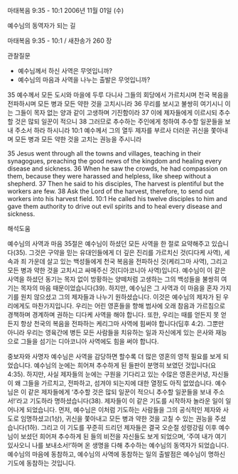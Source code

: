 마태복음 9:35 - 10:1 
2006년 11월 01일 (수)

예수님의 동역자가 되는 길



마태복음 9:35 - 10:1 / 새찬송가 260 장


관찰질문

- 예수님께서 하신 사역은 무엇입니까? 
- 예수님의 마음과 사역을 나누는 출발은 무엇입니까? 

35 예수께서 모든 도시와 마을에 두루 다니사 그들의 회당에서 가르치시며 천국 복음을 전파하시며 모든 병과 모든 약한 것을 고치시니라 36 무리를 보시고 불쌍히 여기시니 이는 그들이 목자 없는 양과 같이 고생하며 기진함이라 37 이에 제자들에게 이르시되 추수할 것은 많되 일꾼이 적으니 38 그러므로 추수하는 주인에게 청하여 추수할 일꾼들을 보내 주소서 하라 하시니라 10:1 예수께서 그의 열두 제자를 부르사 더러운 귀신을 쫓아내며 모든 병과 모든 약한 것을 고치는 권능을 주시니라  

35  Jesus went through all the towns and villages, teaching in their synagogues, preaching the good news of the kingdom and healing every disease and sickness. 36  When he saw the crowds, he had compassion on them, because they were harassed and helpless, like sheep without a shepherd. 37  Then he said to his disciples, The harvest is plentiful but the workers are few. 38  Ask the Lord of the harvest, therefore, to send out workers into his harvest field. 10:1  He called his twelve disciples to him and gave them authority to drive out evil spirits and to heal every disease and sickness.

해석도움





예수님의 사역과 마음  35절은 예수님이 하셨던 모든 사역을 한 절로 요약해주고 있습니다(35). 그것은 구약을 믿는 유대인들에게 더 깊은 진리를 가르치신 것(디다케 사역), 세속과 죄 가운데 살고 있는 백성들에게 천국 복음을 전파하신 것(케리그마 사역), 그리고 모든 병과 약한 것을 고치시고 싸매주신 것(디아코니아 사역)입니다. 예수님이 이 같은 사역을 하셨던 동기는 목자 없이 방황하는 양떼처럼 고생하는 그의 백성들을 불쌍히 여기는 목자의 마음 때문이었습니다(39). 하지만, 예수님은 그 사역과 이 마음을 혼자 가지기를 원치 않으셨고 그의 제자들과 나누기 원하셨습니다. 이것은 예수님의 제자가 된 우리에게도 마찬가지입니다. 우리는 어린 영혼들을 향해 범사에 오래 참음과 가르침으로 경책하며 경계하며 권하는 디다케 사역을 해야 합니다. 또한, 우리는 때를 얻든지 못 얻든지 항상 천국의 복음을 전파하는 케리그마 사역에 힘써야 합니다(딤후 4:2). 그뿐만 아니라 우리는 영육간에 병든 모든 사람들을 치유하는 일과 자신에게 있는 은사와 재능으로 그들을 섬기는 디아코니아 사역에도 힘을 써야 합니다. 

중보자와 사명자  예수님은 사역을 감당하면 할수록 더 많은 영혼의 영적 필요를 보게 되었습니다. 예수님의 눈에는 희어져 추수하게 된 들판이 분명히 보였던 것입니다(요 4:35). 하지만, 사실 제자들의 눈에는 구원을 기다리고 있는 수많은 영혼은커녕, 자신들이 왜 그들을 가르치고, 전파하고, 섬겨야 되는지에 대한 열정도 아직 없었습니다. 예수님은 이 같은 제자들에게 ‘추수할 것은 많되 일꾼이 적으니 추수할 일꾼들을 보내 주소서!’라고 기도하라 명하셨습니다(38). 제자들이 이 같은 기도를 시작하자 놀라운 일이 일어나게 되었습니다. 먼저, 예수님은 이처럼 기도하는 사람들을 그의 공식적인 제자와 사도로 임명하셨고(1상), 귀신을 쫓아내고 모든 병과 약한 것을 고칠 수 있는 권능을 주셨습니다(1하). 그리고 이 기도를 꾸준히 드리던 제자들은 결국 오순절 성령강림 이후 예수님이 보셨던 희어져 추수하게 된 들의 비전을 자신들도 보게 되었으며, ‘주여 내가 여기 있사오니 나를 보내소서!’하며 온 생명을 다해 추수하는 예수님의 동역자가 되었습니다. 예수님의 마음에 동참하고, 예수님의 사역에 동참하는 일의 출발점은 예수님이 명하신 기도에 동참하는 것입니다.